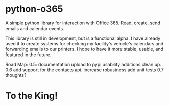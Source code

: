 # python-o365
A simple python library for interaction with Office 365. Read, create, send emails and calendar events. 

This library is still in development, but is a functional alpha. I have already used it to create systems for checking my facility's vehicle's calendars and forwarding emails to our printers. I hope to have it more stable, usable, and featured in the future.

Road Map:
0.5:
	documentation
	upload to pypi
	usability additions
	clean up. 
0.6
	add support for the contacts api.
	increase robustness
	add unit tests
0.7
	thoughts?




# To the King!
